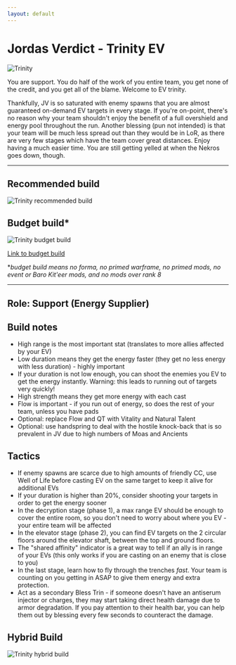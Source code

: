 ```yaml
---
layout: default
---
```

# Jordas Verdict - Trinity EV

![Trinity](http://i.imgur.com/xTe8O30.jpg?1)

You are support. You do half of the work of you entire team, you get none of the credit, and you get all of the blame. Welcome to EV trinity.

Thankfully, JV is so saturated with enemy spawns that you are almost guaranteed on-demand EV targets in every stage. If you're on-point, there's no reason why your team shouldn't enjoy the benefit of a full overshield and energy pool throughout the run. Another blessing (pun not intended) is that your team will be much less spread out than they would be in LoR, as there are very few stages which have the team cover great distances. Enjoy having a much easier time. You are still getting yelled at when the Nekros goes down, though.

* * *

## Recommended build

![Trinity recommended build](https://lh3.googleusercontent.com/ggEDBvgqgAWjNMlxBb9k8Wb0DotH16S3KrvrJ8SymUR3rM6o3DICBqxweRW8aFwZjeDGUIqZoN4WQ_MNnYOQDduPoj27y-iCdpdPLwmX4qWxdzL0LgcRnHbKSFTyw9Q7P0x0f31y)

## Budget build*

![Trinity budget build](http://i.imgur.com/yeGp6cS.png)

[Link to budget build](http://warframe-builder.com/Warframes/Builder/Trinity/t_30_0400040040_2-5-8-4-4-5-12-2-8-37-8-5-46-1-5-55-0-5-411-6-8-523-3-3-552-7-3_55-11-46-6-12-14-523-9-4-9-2-5-411-14-552-5-37-14-f-f_0/en/1-0-18)

*_budget build means no forma, no primed warframe, no primed mods, no event or Baro Kit'eer mods, and no mods over rank 8_

* * *

## Role: Support (Energy Supplier)

## Build notes

* High range is the most important stat (translates to more allies affected by your EV)
* Low duration means they get the energy faster (they get no less energy with less duration) - highly important
* If your duration is not low enough, you can shoot the enemies you EV to get the energy instantly. Warning: this leads to running out of targets very quickly!
* High strength means they get more energy with each cast
* Flow is important - if you run out of energy, so does the rest of your team, unless you have pads
* Optional: replace Flow and QT with Vitality and Natural Talent
* Optional: use handspring to deal with the hostile knock-back that is so prevalent in JV due to high numbers of Moas and Ancients

## Tactics

* If enemy spawns are scarce due to high amounts of friendly CC, use Well of Life before casting EV on the same target to keep it alive for additional EVs
* If your duration is higher than 20%, consider shooting your targets in order to get the energy sooner
* In the decryption stage (phase 1), a max range EV should be enough to cover the entire room, so you don't need to worry about where you EV - your entire team will be affected
* In the elevator stage (phase 2), you can find EV targets on the 2 circular floors around the elevator shaft, between the top and ground floors.
* The "shared affinity" indicator is a great way to tell if an ally is in range of your EVs (this only works if you are casting on an enemy that is close to you)
* In the last stage, learn how to fly through the trenches *fast*. Your team is counting on you getting in ASAP to give them energy and extra protection.
* Act as a secondary Bless Trin - if someone doesn't have an antiserum injector or charges, they may start taking direct health damage due to armor degradation. If you pay attention to their health bar, you can help them out by blessing every few seconds to counteract the damage.

## Hybrid Build

![Trinity hybrid build](http://i.imgur.com/HYyrIRe.png)
